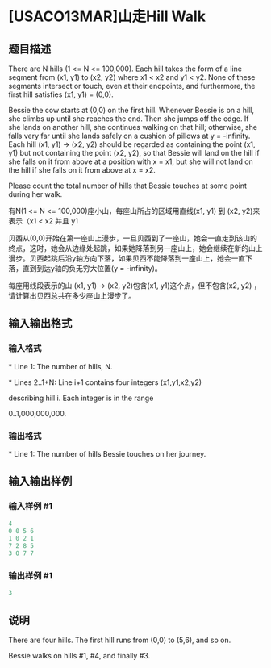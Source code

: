 # [USACO13MAR]山走Hill Walk

## 题目描述

There are N hills (1 <= N <= 100,000). Each hill takes the form of a line segment from (x1, y1) to (x2, y2) where x1 < x2 and y1 < y2. None of these segments intersect or touch, even at their endpoints, and furthermore, the first hill satisfies (x1, y1) = (0,0).

Bessie the cow starts at (0,0) on the first hill. Whenever Bessie is on a hill, she climbs up until she reaches the end. Then she jumps off the edge. If she lands on another hill, she continues walking on that hill; otherwise, she falls very far until she lands safely on a cushion of pillows at y = -infinity. Each hill (x1, y1) -> (x2, y2) should be regarded as containing the point (x1, y1) but not containing the point (x2, y2), so that Bessie will land on the hill if she falls on it from above at a position with x = x1, but she will not land on the hill if she falls on it from above at x = x2.

Please count the total number of hills that Bessie touches at some point during her walk.

有N(1 <= N <= 100,000)座小山，每座山所占的区域用直线(x1, y1) 到 (x2, y2)来表示（x1 < x2 并且 y1 

贝西从(0,0)开始在第一座山上漫步，一旦贝西到了一座山，她会一直走到该山的终点，这时，她会从边缘处起跳，如果她降落到另一座山上，她会继续在新的山上漫步。贝西起跳后沿y轴方向下落，如果贝西不能降落到一座山上，她会一直下落，直到到达y轴的负无穷大位置(y = -infinity)。

每座用线段表示的山 (x1, y1) -> (x2, y2)包含(x1, y1)这个点，但不包含(x2, y2) ，请计算出贝西总共在多少座山上漫步了。

## 输入输出格式

### 输入格式

\* Line 1: The number of hills, N.

\* Lines 2..1+N: Line i+1 contains four integers (x1,y1,x2,y2)

describing hill i. Each integer is in the range

0..1,000,000,000.

### 输出格式

\* Line 1: The number of hills Bessie touches on her journey.

## 输入输出样例

### 输入样例 #1

```cpp
4 
0 0 5 6 
1 0 2 1 
7 2 8 5 
3 0 7 7 

```
### 输出样例 #1

```cpp
3 

```
## 说明

There are four hills. The first hill runs from (0,0) to (5,6), and so on.

Bessie walks on hills #1, #4, and finally #3.

